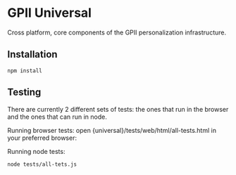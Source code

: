 GPII Universal
==============

Cross platform, core components of the GPII personalization infrastructure.

Installation
------------

    npm install

Testing
-------

There are currently 2 different sets of tests: the ones that run in the browser and the ones that can run in node.

Running browser tests:
open {universal}/tests/web/html/all-tests.html in your preferred browser:

Running node tests:

    node tests/all-tets.js